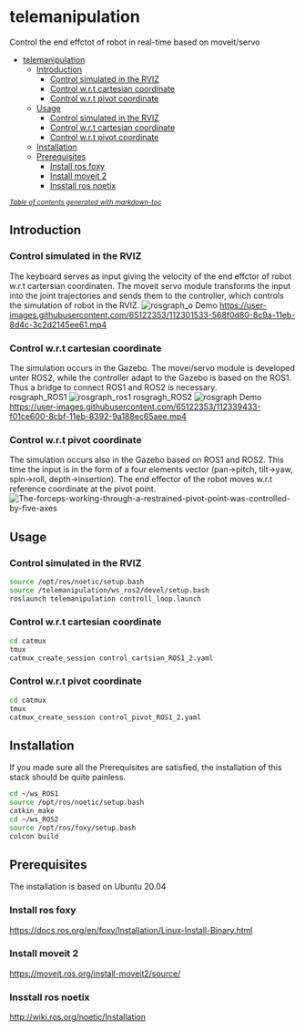 # telemanipulation
Control the end effctot of robot in real-time based on moveit/servo 
- [telemanipulation](#telemanipulation)
  * [Introduction](#introduction)
    + [Control simulated in the RVIZ](#control-simulated-in-the-rviz)
    + [Control w.r.t cartesian coordinate](#control-wrt-cartesian-coordinate)
    + [Control w.r.t pivot coordinate](#control-wrt-pivot-coordinate)
  * [Usage](#usage)
    + [Control simulated in the RVIZ](#control-simulated-in-the-rviz-1)
    + [Control w.r.t cartesian coordinate](#control-wrt-cartesian-coordinate-1)
    + [Control w.r.t pivot coordinate](#control-wrt-pivot-coordinate-1)
  * [Installation](#installation)
  * [Prerequisites](#prerequisites)
    + [Install ros foxy](#install-ros-foxy)
    + [Install moveit 2](#install-moveit-2)
    + [Insstall ros noetix](#insstall-ros-noetix)

<small><i><a href='http://ecotrust-canada.github.io/markdown-toc/'>Table of contents generated with markdown-toc</a></i></small>


## Introduction

### Control simulated in the RVIZ ###
The keyboard serves as input giving the velocity of the end effctor of robot w.r.t cartersian coordinaten. The moveit servo module transforms the input into the joint trajectories and sends them to the controller, which controls the simulation of robot in the RVIZ.
![rosgraph_o](https://user-images.githubusercontent.com/65122353/112300976-c18c1480-8c99-11eb-9a8a-8fb266858730.png)
Demo
https://user-images.githubusercontent.com/65122353/112301533-568f0d80-8c9a-11eb-8d4c-3c2d2145ee61.mp4

### Control w.r.t cartesian coordinate ###
The simulation occurs in the Gazebo. The movei/servo module is developed unter ROS2, while the controller adapt to the Gazebo is based on the ROS1. Thus a bridge to connect ROS1 and ROS2 is necessary.  
rosgraph_ROS1
![rosgraph_ros1](https://user-images.githubusercontent.com/65122353/112305114-9bb53e80-8c9e-11eb-9b2f-a899b46732f5.png)
rosgragh_ROS2
![rosgraph](https://user-images.githubusercontent.com/65122353/112305160-a96ac400-8c9e-11eb-98e6-c434fdece7dc.png)
Demo
https://user-images.githubusercontent.com/65122353/112339433-f01ce600-8cbf-11eb-8392-9a188ec65aee.mp4

### Control w.r.t pivot coordinate ###
The simulation occurs also in the Gazebo based on ROS1 and ROS2. This time the input is in the form of a four elements vector (pan->pitch, tilt->yaw, spin->roll, depth->insertion). The end effector of the robot moves w.r.t reference coordinate at the pivot point.
![The-forceps-working-through-a-restrained-pivot-point-was-controlled-by-five-axes](https://user-images.githubusercontent.com/65122353/112367237-f8821a80-8cd9-11eb-8733-afe5e7066e31.png)

## Usage
### Control simulated in the RVIZ ###
```bash
source /opt/ros/noetic/setup.bash
source /telemanipulation/ws_ros2/devel/setup.bash
roslaunch telemanipulation controll_loop.launch 
```

### Control w.r.t cartesian coordinate ###
```bash
cd catmux
tmux
catmux_create_session control_cartsian_ROS1_2.yaml
```

### Control w.r.t pivot coordinate ###
```bash
cd catmux
tmux
catmux_create_session control_pivot_ROS1_2.yaml
```

## Installation
If you made sure all the Prerequisites are satisfied, the installation of this stack should be quite painless.
```bash
cd ~/ws_ROS1
source /opt/ros/noetic/setup.bash
catkin_make
cd ~/ws_ROS2
source /opt/ros/foxy/setup.bash
colcon build
```
## Prerequisites
The installation is based on Ubuntu 20.04
### Install ros foxy ###
https://docs.ros.org/en/foxy/Installation/Linux-Install-Binary.html
### Install moveit 2 ###
https://moveit.ros.org/install-moveit2/source/
### Insstall ros noetix ###
http://wiki.ros.org/noetic/Installation




